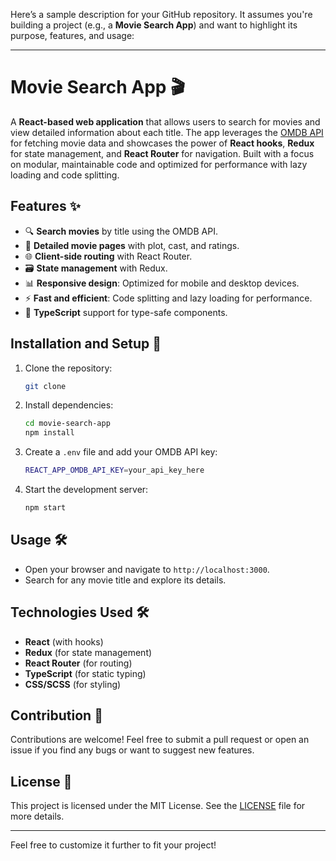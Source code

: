 Here’s a sample description for your GitHub repository. It assumes you're building a project (e.g., a **Movie Search App**) and want to highlight its purpose, features, and usage:

---

# Movie Search App 🎬

A **React-based web application** that allows users to search for movies and view detailed information about each title. The app leverages the [OMDB API](http://www.omdbapi.com/) for fetching movie data and showcases the power of **React hooks**, **Redux** for state management, and **React Router** for navigation. Built with a focus on modular, maintainable code and optimized for performance with lazy loading and code splitting.

## Features ✨
- 🔍 **Search movies** by title using the OMDB API.
- 📄 **Detailed movie pages** with plot, cast, and ratings.
- 🌐 **Client-side routing** with React Router.
- 🗃 **State management** with Redux.
- 📊 **Responsive design**: Optimized for mobile and desktop devices.
- ⚡ **Fast and efficient**: Code splitting and lazy loading for performance.
- 🎨 **TypeScript** support for type-safe components.

## Installation and Setup 🚀
1. Clone the repository:
   ```bash
   git clone 
   ```
2. Install dependencies:
   ```bash
   cd movie-search-app
   npm install
   ```
3. Create a `.env` file and add your OMDB API key:
   ```bash
   REACT_APP_OMDB_API_KEY=your_api_key_here
   ```
4. Start the development server:
   ```bash
   npm start
   ```

## Usage 🛠️
- Open your browser and navigate to `http://localhost:3000`.
- Search for any movie title and explore its details.

## Technologies Used 🛠
- **React** (with hooks)
- **Redux** (for state management)
- **React Router** (for routing)
- **TypeScript** (for static typing)
- **CSS/SCSS** (for styling)

## Contribution 🤝
Contributions are welcome! Feel free to submit a pull request or open an issue if you find any bugs or want to suggest new features.

## License 📄
This project is licensed under the MIT License. See the [LICENSE](LICENSE) file for more details.

---

Feel free to customize it further to fit your project!
